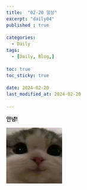 ```yaml
---
title:  "02-20 일상" 
excerpt: "daily04"
published : true

categories:
  - Daily
tags:
  - [Daily, Blog,]

toc: true
toc_sticky: true
 
date: 2024-02-20
last_modified_at: 2024-02-20

---
```




**안녕!**

<img src="/assets/images/cat_kakao.png" width="150" height="150">
